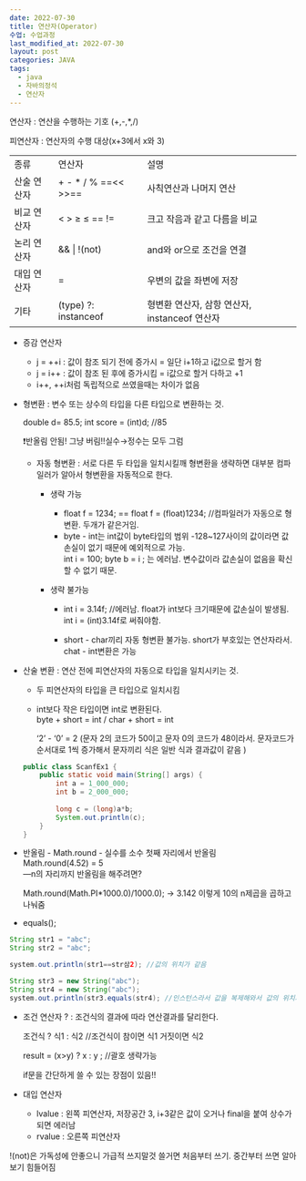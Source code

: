```yaml
---
date: 2022-07-30
title: 연산자(Operator)
수업: 수업과정
last_modified_at: 2022-07-30
layout: post
categories: JAVA
tags:
  - java
  - 자바의정석
  - 연산자
---
```

연산자 : 연산을 수행하는 기호 (+,-,*,/)

피연산자 : 연산자의 수행 대상(x+3에서 x와 3)

|   |   |   |
|---|---|---|
|종류|연산자|설명|
|산술 연산자|+ - * / % ==<< >>==|사칙연산과 나머지 연산|
|비교 연산자|< > ≥ ≤ == !=|크고 작음과 같고 다름을 비교|
|논리 연산자|&& \| !(not)|and와 or으로 조건을 연결|
|대입 연산자|=|우변의 값을 좌변에 저장|
|기타|(type) ?: instanceof|형변환 연산자, 삼항 연산자, instanceof 연산자|

- 증감 연산자
    - j = ++i : 값이 참조 되기 전에 증가시 = 일단 i+1하고 i값으로 할거 함
    - j = i++ : 값이 참조 된 후에 증가시킴 = i값으로 할거 다하고 +1
    - i++, ++i처럼 독립적으로 쓰였을때는 차이가 없음
- 형변환 : 변수 또는 상수의 타입을 다른 타입으로 변환하는 것.
    
    double d= 85.5; int score = (int)d; //85
    
    ❗반올림 안됨! 그냥 버림!!실수→정수는 모두 그럼
    
    - 자동 형변환 : 서로 다른 두 타입을 일치시킬깨 형변환을 생략하면 대부분 컴파일러가 알아서 형변환을 자동적으로 한다.
        - 생략 가능
            - float f = 1234; == float f = (float)1234; //컴파일러가 자동으로 형변환. 두개가 같은거임.
            - byte - int는 int값이 byte타입의 범위 -128~127사이의 값이라면 값 손실이 없기 때문에 예외적으로 가능.  
                int i = 100; byte b = i ; 는 에러남. 변수값이라 값손실이 없음을 확신할 수 없기 때문.  
                
        - 생략 불가능
            - int i = 3.14f; //에러남. float가 int보다 크기때문에 값손실이 발생됨.  
                int i = (int)3.14f로 써줘야함.  
                
            - short - char끼리 자동 형변환 불가능. short가 부호있는 연산자라서. chat - int변환은 가능

- 산술 변환 : 연산 전에 피연산자의 자동으로 타입을 일치시키는 것.
    
    - 두 피연산자의 타입을 큰 타입으로 일치시킴
    - int보다 작은 타입이면 int로 변환된다.  
        byte + short = int / char + short = int  
        
        ‘2’ - ‘0’ = 2 (문자 2의 코드가 50이고 문자 0의 코드가 48이라서. 문자코드가 순서대로 1씩 증가해서 문자끼리 식은 일반 식과 결과값이 같음 )
        
    
    ```java
    public class ScanfEx1 {
    	public static void main(String[] args) {
    		int a = 1_000_000;
    		int b = 2_000_000;
    		
    		long c = (long)a*b;
    		System.out.println(c);
    	}
    }
    ```
    

- 반올림 - Math.round - 실수를 소수 첫째 자리에서 반올림  
    Math.round(4.52) = 5  
    —n의 자리까지 반올림을 해주려면?  
    
    Math.round(Math.PI*1000.0)/1000.0); → 3.142 이렇게 10의 n제곱을 곱하고 나눠줌
    
- equals();

```java
String str1 = "abc";
String str2 = "abc";

system.out.println(str1==str삼2); //값의 위치가 같음

String str3 = new String("abc");
String str4 = new String("abc");
system.out.println(str3.equals(str4); //인스턴스라서 값을 복제해와서 값의 위치가 다름!!
```

- 조건 연산자 ? : 조건식의 결과에 따라 연산결과를 달리한다.
    
    조건식 ? 식1 : 식2 //조건식이 참이면 식1 거짓이면 식2
    
    result = (x>y) ? x : y ; //괄호 생략가능
    
    if문을 간단하게 쓸 수 있는 장점이 있음!!
    
- 대입 연산자
    
    - lvalue : 왼쪽 피연산자, 저장공간 3, i+3같은 값이 오거나 final을 붙여 상수가 되면 에러남
    - rvalue : 오른쪽 피연산자
    
      
    

!(not)은 가독성에 안좋으니 가급적 쓰지말것 쓸거면 처음부터 쓰기. 중간부터 쓰면 알아보기 힘들어짐
